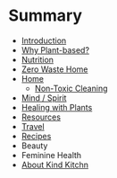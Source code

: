 # Summary

* [Introduction](README.md)
* [Why Plant-based?](chapter1.md)
* [Nutrition](nutrition.md)
* [Zero Waste Home](zero_waste_home.md)
* [Home](home.md)
   * [Non-Toxic Cleaning](non-toxic_cleaning.md)
* [Mind / Spirit](mind__spirit.md)
* [Healing with Plants](healing_with_plants.md)
* [Resources](resources.md)
* [Travel](travel.md)
* [Recipes](recipes.md)
* Beauty
* Feminine Health
* [About Kind Kitchn](about_kind_kitchn.md)

